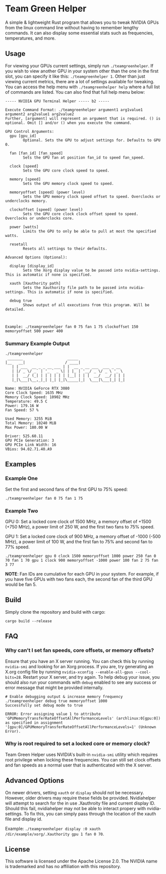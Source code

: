 # Team Green Helper

A simple & lightweight Rust program that allows you to tweak NVIDIA GPUs from the linux command line without having to remember lengthy commands. It can also display some essential stats such as frequencies, temperatures, and more.

## Usage

For viewing your GPUs current settings, simply run `./teamgreenhelper`. If you wish to view another GPU in your system other than the one in the first slot, you can specify it like this: `./teamgreenhelper 1`.
Other than just viewing current metrics, there are a lot of settings available for tweaking. You can access the help menu with `./teamgreenhelper help` where a full list of 
commands are listed. You can also find that full help menu below:

```
----- NVIDIA GPU Terminal Helper ----- b2 -----

Execute Command Format: ./teamgreenhelper argument1 arg1value1 argument2 arg2value1 arg2value2
Further, [argument] will represent an argument that is required. () is optional. Omit [] and/or () when you execute the command.

GPU Control Arguments:
  gpu [gpu_id]
        Optional. Sets the GPU to adjust settings for. Defaults to GPU 0.

  fan [fan_id] [fan_speed]
        Sets the GPU fan at position fan_id to speed fan_speed.

  clock [speed]
        Sets the GPU core clock speed to speed.

  memory [speed]
        Sets the GPU memory clock speed to speed. 

  memoryoffset [speed] (power level)
        Sets the GPU memory clock speed offset to speed. Overclocks or underclocks memory.

  clockoffset [speed] (power level)
        Sets the GPU core clock clock offset speed to speed. Overclocks or underclocks core.

  power [watts]
        Limits the GPU to only be able to pull at most the specified watts.

  resetall
        Resets all settings to their defaults. 

Advanced Options (Optional):

  display [display_id]
        Sets the Xorg display value to be passed into nvidia-settings. This is automatic if none is specified.

  xauth [Xauthority path]
        Sets the Xauthority file path to be passed into nvidia-settings. This is automatic if none is specified.

  debug true
        Shows output of all executions from this program. Will be detailed.



Example: ./teamgreenhelper fan 0 75 fan 1 75 clockoffset 150 memoryoffset 500 power 400
```

### Summary Example Output
```
./teamgreenhelper
 _______                    _____                     
|__   __|                  / ____|                    
   | | ___  __ _ _ __ ___ | |  __ _ __ ___  ___ _ __  
   | |/ _ \/ _` | '_ ` _ \| | |_ | '__/ _ \/ _ \ '_ \ 
   | |  __/ (_| | | | | | | |__| | | |  __/  __/ | | |
   |_|\___|\__,_|_| |_| |_|\_____|_|  \___|\___|_| |_|

Name: NVIDIA GeForce RTX 3080
Core Clock Speed: 1635 MHz
Memory Clock Speed: 10902 MHz
Temperature: 49.5 C
Power: 179.16 W
Fan Speed: 57 %

Used Memory: 3255 MiB
Total Memory: 10240 MiB
Max Power: 180.00 W

Driver: 525.60.11
GPU PCIe Generation: 3
GPU PCIe Link Width: 16
VBios: 94.02.71.40.A9
```

## Examples
### Example One
Set the first and second fans of the first GPU to 75% speed:
```
./teamgreenhelper fan 0 75 fan 1 75
```

### Example Two
GPU 0: Set a locked core clock of 1500 MHz, a memory offset of +1500 (+750 MHz), a power limit of 250 W, and the first two fans to 75% speed.

GPU 1: Set a locked core clock of 900 MHz, a memory offset of -1000 (-500 MHz), a power limit of 100 W, and the first fan to 75% and second fan to 77% speed.
```
./teamgreenhelper gpu 0 clock 1500 memoryoffset 1000 power 250 fan 0 70 fan 1 70 gpu 1 clock 900 memoryoffset -1000 power 100 fan 2 75 fan 3 77
```
**NOTE**: Fan IDs are cumulative for each GPU in your system. For example, if you have five GPUs with two fans each, the second fan of the third GPU
would be fan 5.

## Build

Simply clone the repository and build with cargo:

```
cargo build --release
```

## FAQ

### Why can't I set fan speeds, core offsets, or memory offsets?
Ensure that you have an X server running. You can check this by running `nvidia-smi` and looking for an Xorg process. If you are, try generating an X.org config file by running `nvidia-xconfig --enable-all-gpus --cool-bits=28`. Restart your X server, and try again. To help debug your issue, you should also run your commands with `debug` enabled to see any success or error message that might be provided internally.
```
# Enable debugging output & increase memory frequency 
./teamgreenhelper debug true memoryoffset 1000 
Successfully set debug mode to true

ERROR: Error assigning value 1 to attribute 'GPUMemoryTransferRateOffsetAllPerformanceLevels' (archlinux:0[gpu:0]) as specified in assignment '[gpu:0]/GPUMemoryTransferRateOffsetAllPerformanceLevels=1' (Unknown Error).

```

### Why is root required to set a locked core or memory clock?
Team Green Helper uses NVIDIA's built-in `nvidia-smi` utility which requires root privilege when locking these frequencies. You can still set clock offsets and fan speeds as a normal user that is authenticated with the X server.

## Advanced Options
On newer drivers, setting `xauth` or `display` should not be necessary. However, older drivers may require these fields be provided. Nvidiahelper will attempt
to search for the in use .Xauthroity file and current display ID. Should this fail, nvidiahelper may not be able to interact propery with nvidia-settings. To fix this, you
can simply pass through the location of the xauth file and display id. 

Example: `./teamgreenhelper display :0 xauth /dir/example/xorg/.Xauthority gpu 1 fan 0 70`.

## License

This software is licensed under the Apache License 2.0. The NVIDIA name is trademarked and has no affiliation with this repository. 

